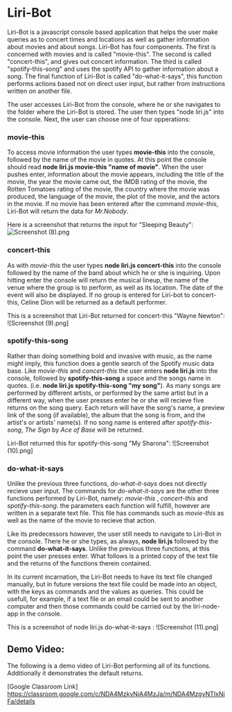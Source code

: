 # Liri-Bot

Liri-Bot is a javascript console based application that helps the user make queries as to concert times and locations as well as gather information about movies and about songs. Liri-Bot has four components. The first is concerned with movies and is called "movie-this". The second is called "concert-this", and gives out concert information. The third is called "spotify-this-song" and uses the spotify API to gather information about a song. The final function of Liri-Bot is called "do-what-it-says", this function performs actions based not on direct user input, but rather from instructions written on another file.

The user accesses Liri-Bot from the console, where he or she navigates to the folder where the Liri-Bot is stored. The user then types "node liri.js" into the console. Next, the user can choose one of four opperations:

### movie-this

To access movie information the user types **movie-this** into the console, followed by the name of the movie in quotes. At this point the console should read **node liri.js movie-this "name of movie"**. When the user pushes enter, information about the movie appears, including the title of the movie, the year the movie came out, the IMDB rating of the movie, the Rotten Tomatoes rating of the movie, the country where the movie was produced, the language of the movie, the plot of the movie, and the actors in the movie. If no movie has been entered after the command *movie-this*, Liri-Bot will return the data for *Mr.Nobody*.

Here is a screenshot that returns the input for "Sleeping Beauty":
![Screenshot (8).png](https://martucazpo.github.io/Liri-node-app/images/Screenshot(8).png)

### concert-this

As with *movie-this* the user types **node liri.js concert-this** into the console followed by the name of the band about which he or she is inquiring. Upon hitting enter the console will return the musical lineup, the name of the venue where the group is to perform, as well as its location. The date of the event will also be displayed. If no group is entered for Liri-bot to concert-this, Celine Dion will be returned as a default performer.

This is a screenshot that Liri-Bot returned for concert-this "Wayne Newton":
![Screenshot (9).png]

### spotify-this-song

Rather than doing something bold and invasive with music, as the name might imply, this function does a gentle search of the Spotify music data base. Like *movie-this* and *concert-this* the user enters **node liri.js** into the console, followed by **spotify-this-song** a space and the songs name in quotes. (i.e. **node liri.js spotify-this-song "my song"**). As many songs are performed by different artists, or performed by the same artist but in a different way, when the user presses enter he or she will recieve five returns on the song query. Each return will have the song's name, a preview link of the song (if available), the album that the song is from, and the artist's or artists' name(s). If no song name is entered after *spotify-this-song*, *The Sign* by *Ace of Base* will be returned.

Liri-Bot returned this for spotify-this-song "My Sharona":
![Screenshot (10).png]

### do-what-it-says

Unlike the previous three functions, *do-what-it-says* does not directly recieve user input. The commands for *do-what-it-says* are the other three functions performed by Liri-Bot, namely: *movie-this* , *concert-this* and *spotify-this-song*. the parameters each function will fulfill, however are written in a separate text file. This file has commands such as *movie-this* as well as the name of the movie to recieve that action.

Like its predecessors however, the user still needs to navigate to Liri-Bot in the console. There he or she types, as always, **node liri.js** followed by the command **do-what-it-says**. Unlike the previous three functions, at this point the user presses enter. What follows is a printed copy of the text file and the returns of the functions therein contained.

In its current incarnation, the Liri-Bot needs to have its text file changed manually, but in future versions the text file could be made into an object, with the keys as commands and the values as queries. This could be usefull, for example, if a text file or an email could be sent to another computer and then those commands could be carried out by the liri-node-app in the console.

This is a screenshot of node liri.js do-what-it-says :
![Screenshot (11).png]

## Demo Video:

The following is a demo video of Liri-Bot performing all of its functions. Additionally it demonstrates the default returns.

[Google Classroom Link] https://classroom.google.com/c/NDA4MzkyNjA4MzJa/m/NDA4MzgyNTIxNjFa/details
